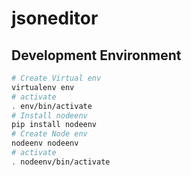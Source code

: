 # jsoneditor

## Development Environment

```sh
# Create Virtual env
virtualenv env
# activate
. env/bin/activate
# Install nodeenv
pip install nodeenv
# Create Node env
nodeenv nodeenv
# activate
. nodeenv/bin/activate

```
